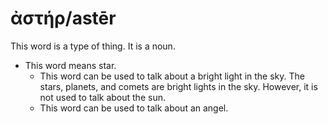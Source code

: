 # ἀστήρ/astēr 
This word is a type of thing. It is a noun. 

* This word means star.
    * This word can be used to talk about a bright light in the sky. The stars, planets, and comets are bright lights in the sky. However, it is not used to talk about the sun.
    * This word can be used to talk about an angel.
